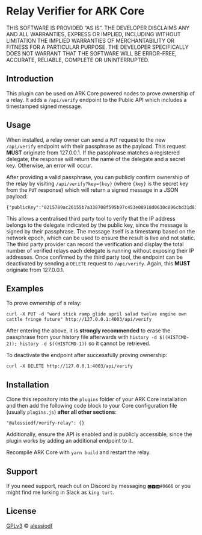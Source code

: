 # Relay Verifier for ARK Core

THIS SOFTWARE IS PROVIDED “AS IS”. THE DEVELOPER DISCLAIMS ANY AND ALL WARRANTIES, EXPRESS OR IMPLIED, INCLUDING WITHOUT LIMITATION THE IMPLIED WARRANTIES OF MERCHANTABILITY OR FITNESS FOR A PARTICULAR PURPOSE. THE DEVELOPER SPECIFICALLY DOES NOT WARRANT THAT THE SOFTWARE WILL BE ERROR-FREE, ACCURATE, RELIABLE, COMPLETE OR UNINTERRUPTED.

## Introduction

This plugin can be used on ARK Core powered nodes to prove ownership of a relay. It adds a `/api/verify` endpoint to the Public API which includes a timestamped signed message.

## Usage

When installed, a relay owner can send a `PUT` request to the new `/api/verify` endpoint with their passphrase as the payload. This request **MUST** originate from 127.0.0.1. If the passphrase matches a registered delegate, the response will return the name of the delegate and a secret key. Otherwise, an error will occur.

After providing a valid passphrase, you can publicly confirm ownership of the relay by visiting `/api/verify?key={key}` (where `{key}` is the secret key from the `PUT` response) which will return a signed message in a JSON payload:

```
{"publicKey":"0215789ac26155b7a338708f595b97c453e08918d0630c896cbd31d83fe2ad1c33","signature":"30450221009023531f43f9565337e40d8ad4a5bdf4708fd7c2d23430ce39a2ab1f1d3da31c02206ed4c3caabb2885aac4590b8317bf61b2c4addb6f1c3f2743aeb526b105fa281","message":"110153280"}
```

This allows a centralised third party tool to verify that the IP address belongs to the delegate indicated by the public key, since the message is signed by their passphrase. The message itself is a timestamp based on the network epoch, which can be used to ensure the result is live and not static. The third party provider can record the verification and display the total number of verified relays each delegate is running without exposing their IP addresses. Once confirmed by the third party tool, the endpoint can be deactivated by sending a `DELETE` request to `/api/verify`. Again, this **MUST** originate from 127.0.0.1.

## Examples

To prove ownership of a relay:

```
curl -X PUT -d "word stick ramp glide april salad twelve engine own cattle fringe future" http://127.0.0.1:4003/api/verify
```

After entering the above, it is **strongly recommended** to erase the passphrase from your history file afterwards with `history -d $((HISTCMD-2)); history -d $((HISTCMD-1))` so it cannot be retrieved.


To deactivate the endpoint after successfully proving ownership:

```
curl -X DELETE http://127.0.0.1:4003/api/verify
```

## Installation

Clone this repository into the `plugins` folder of your ARK Core installation and then add the following code block to your Core configuration file (usually `plugins.js`) **after all other sections**:

```
"@alessiodf/verify-relay": {}
```

Additionally, ensure the API is enabled and is publicly accessible, since the plugin works by adding an additional endpoint to it.

Recompile ARK Core with `yarn build` and restart the relay.

## Support

If you need support, reach out on Discord by messaging `🅶🆈🅼#0666` or you might find me lurking in Slack as `king turt`.

## License

[GPLv3](LICENSE) © [alessiodf](https://github.com/alessiodf/)
